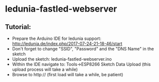 # ledunia-fastled-webserver

## Tutorial:

* Prepare the Arduino IDE for ledunia support: http://ledunia.de/index.php/2017-07-24-21-18-46/start
* Don't forget to change "SSID", "Password" and the "DNS Name" in the sketch
* Upload the sketch: ledunia-fastled-webserver.ino
* Within the IDE navigate to: Tools->ESP8266 Sketch Data Upload (this upload process will take a while)
* Browse to http://<Your-IP-or-DNS-Name> (first load will take a while, be patient)

